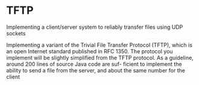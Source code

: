 # TFTP
Implementing a client/server system to reliably transfer files using UDP sockets

Implementing a variant of the Trivial File
Transfer Protocol (TFTP), which is an open Internet standard published in
RFC 1350. The protocol you implement will be slightly simplified from the
TFTP protocol. As a guideline, around 200 lines of source Java code are suf-
ficient to implement the ability to send a file from the server, and about the
same number for the client
